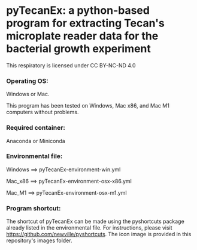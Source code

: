 # pyTecanEx: a python-based program for extracting Tecan's microplate reader data for the bacterial growth experiment
This respiratory is licensed under CC BY-NC-ND 4.0


### Operating OS: 

Windows or Mac.

This program has been tested on Windows, Mac x86, and Mac M1 computers without problems.


### Required container: 

Anaconda or Miniconda


### Environmental file:

Windows ==> pyTecanEx-environment-win.yml

Mac_x86 ==> pyTecanEx-environment-osx-x86.yml

Mac_M1  ==> pyTecanEx-environment-osx-m1.yml

### Program shortcut:

The shortcut of pyTecanEx can be made using the pyshortcuts package already listed in the environmental file. For instructions, please visit https://github.com/newville/pyshortcuts. The icon image is provided in this repository's images folder.
